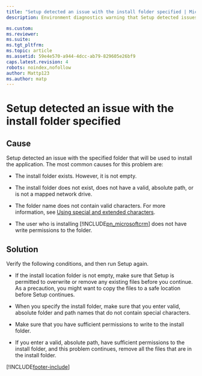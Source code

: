 ```yaml
---
title: "Setup detected an issue with the install folder specified | Microsoft Docs"
description: Environment diagnostics warning that Setup detected issues with the specified install folder.

ms.custom: 
ms.reviewer: 
ms.suite: 
ms.tgt_pltfrm: 
ms.topic: article
ms.assetid: 59e4e570-a944-4dcc-ab79-829605e26bf9
caps.latest.revision: 4
robots: noindex,nofollow
author: Mattp123
ms.author: matp
---
```

# Setup detected an issue with the install folder specified

## Cause
  
 Setup detected an issue with the specified folder that will be used to install the application. The most common causes for this problem are:  
  
-   The install folder exists. However, it is not empty.  
  
-   The install folder does not exist, does not have a valid, absolute path, or is not a mapped network drive.  
  
-   The folder name does not contain valid characters. For more information, see [Using special and extended characters](using-special-and-extended-characters.md).  
  
-   The user who is installing [!INCLUDE[pn_microsoftcrm](../includes/pn-microsoftcrm.md)] does not have write permissions to the folder.  
  
 ## Solution
  
 Verify the following conditions, and then run Setup again.  
  
-   If the install location folder is not empty, make sure that Setup is permitted to overwrite or remove any existing files before you continue. As a precaution, you might want to copy the files to a safe location before Setup continues.  
  
-   When you specify the install folder, make sure that you enter valid, absolute folder and path names that do not contain special characters.  
  
-   Make sure that you have sufficient permissions to write to the install folder.  
  
-   If you enter a valid, absolute path, have sufficient permissions to the install folder, and this problem continues, remove all the files that are in the install folder.



[!INCLUDE[footer-include](../../../includes/footer-banner.md)]